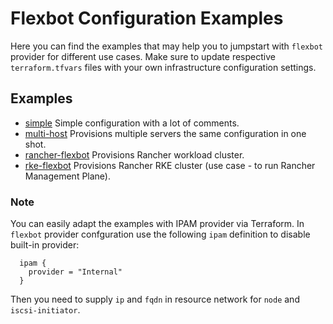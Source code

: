 # Flexbot Configuration Examples

Here you can find the examples that may help you to jumpstart with `flexbot` provider for different use cases.
Make sure to update respective `terraform.tfvars` files with your own infrastructure configuration settings.

## Examples

* [simple](./simple) Simple configuration with a lot of comments.
* [multi-host](./multi-host) Provisions multiple servers the same configuration in one shot.
* [rancher-flexbot](./rancher-flexbot) Provisions Rancher workload cluster.
* [rke-flexbot](./rke-flexbot) Provisions Rancher RKE cluster (use case - to run Rancher Management Plane).

### Note
You can easily adapt the examples with IPAM provider via Terraform.
In `flexbot` provider confguration use the following `ipam` definition to disable built-in provider:
```
  ipam {
    provider = "Internal"
  }
```
Then you need to supply `ip` and `fqdn` in resource network for `node` and `iscsi-initiator`.
